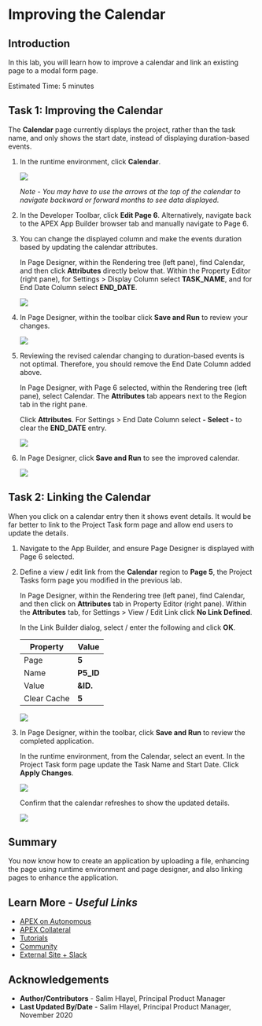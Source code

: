 # Improving the Calendar

## Introduction
In this lab, you will learn how to improve a calendar and link an existing page to a modal form page.

Estimated Time: 5 minutes

## Task 1: Improving the Calendar
The **Calendar** page currently displays the project, rather than the task name, and only shows the start date, instead of displaying duration-based events.

1. In the runtime environment, click **Calendar**.

    ![](images/show-initial.png " ")

    *Note - You may have to use the arrows at the top of the calendar to navigate backward or forward months to see data displayed.*

2. In the Developer Toolbar, click **Edit Page 6**. Alternatively, navigate back to the APEX App Builder browser tab and manually navigate to Page 6.

3. You can change the displayed column and make the events duration based by updating the calendar attributes.

    In Page Designer, within the Rendering tree (left pane), find Calendar, and then click **Attributes** directly below that.
    Within the Property Editor (right pane), for Settings > Display Column select **TASK\_NAME**, and for End Date Column select **END\_DATE**.

    ![](images/update-attributes.png " ")

4. In Page Designer, within the toolbar click **Save and Run** to review your changes.    

    ![](images/upd-calendar.png " ")

5. Reviewing the revised calendar changing to duration-based events is not optimal. Therefore, you should remove the End Date Column added above.

    In Page Designer, with Page 6 selected, within the Rendering tree (left pane), select Calendar. The **Attributes** tab appears next to the Region tab in the right pane.

    Click **Attributes**.  For Settings > End Date Column select **- Select -** to clear the **END_DATE** entry.

    ![](images/remove-end-date.png " ")

6. In Page Designer, click **Save and Run** to see the improved calendar.

    ![](images/upd-calendar2.png " ")

## Task 2: Linking the Calendar
When you click on a calendar entry then it shows event details. It would be far better to link to the Project Task form page and allow end users to update the details.

1. Navigate to the App Builder, and ensure Page Designer is displayed with Page 6 selected.

2. Define a view / edit link from the **Calendar** region to **Page 5**, the Project Tasks form page you modified in the previous lab.

    In Page Designer, within the Rendering tree (left pane), find Calendar, and then click on **Attributes** tab in Property Editor (right pane).
    Within the **Attributes** tab, for Settings > View / Edit Link click **No Link Defined**.

    In the Link Builder dialog, select / enter the following and click **OK**.

    | Property | Value |
    | --- | --- |
    | Page | **5** |
    | Name | **P5\_ID** |
    | Value | **&ID.** |
    | Clear Cache | **5** |

    ![](images/set-link.png " ")

3. In Page Designer, within the toolbar, click **Save and Run** to review the completed application.

    In the runtime environment, from the Calendar, select an event. In the Project Task form page update the Task Name and Start Date. Click **Apply Changes**.

    ![](images/edit-final.png " ")

    Confirm that the calendar refreshes to show the updated details.

    ![](images/updated-final.png " ")

## **Summary**

You now know how to create an application by uploading a file, enhancing the page using runtime environment and page designer, and also linking pages to enhance the application.

## **Learn More** - *Useful Links*

- [APEX on Autonomous](https://apex.oracle.com/autonomous)
- [APEX Collateral](https://www.oracle.com/database/technologies/appdev/apex/collateral.html)
- [Tutorials](https://apex.oracle.com/en/learn/tutorials)
- [Community](https://apex.oracle.com/community)
- [External Site + Slack](http://apex.world)

## **Acknowledgements**

 - **Author/Contributors** -  Salim Hlayel, Principal Product Manager
 - **Last Updated By/Date** - Salim Hlayel, Principal Product Manager, November 2020

